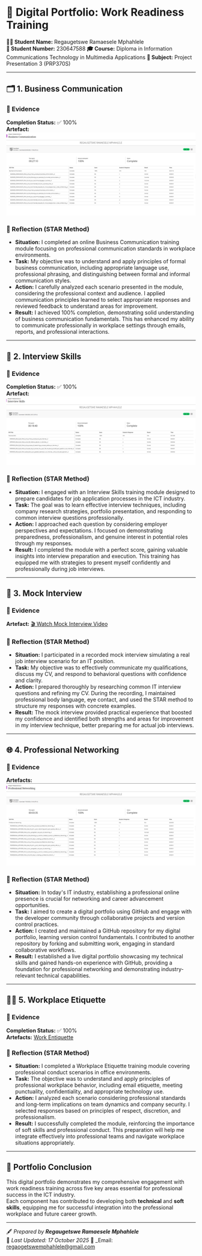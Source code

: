 # 💼 Digital Portfolio: Work Readiness Training

**👩‍🎓 Student Name:** Regaugetswe Ramaesele Mphahlele  
**📘 Student Number:** 230647588
**🎓 Course:** Diploma in Information Communications Technology in Multimedia Applications
**📖 Subject:** Project Presentation 3 (PRP370S)  


---

## 🗂️ 1. Business Communication

### 🧾 Evidence
**Completion Status:** ✅ 100%  
**Artefact:** [![Business Communication Evidence](./assets/Business%20Communication.png)](https://github.com/RegaugetsweMphahlele/Digital-portfolio2)

### 💬 Reflection (STAR Method)
- **Situation:** I completed an online Business Communication training module focusing on professional communication standards in workplace environments.  
- **Task:** My objective was to understand and apply principles of formal business communication, including appropriate language use, professional phrasing, and distinguishing between formal and informal communication styles.  
- **Action:** I carefully analyzed each scenario presented in the module, considering the professional context and audience. I applied communication principles learned to select appropriate responses and reviewed feedback to understand areas for improvement.  
- **Result:** I achieved 100% completion, demonstrating solid understanding of business communication fundamentals. This has enhanced my ability to communicate professionally in workplace settings through emails, reports, and professional interactions.

---

## 🎤 2. Interview Skills

### 🧾 Evidence
**Completion Status:** ✅ 100%  
**Artefact:** [![Interview Skills Evidence](./assets/Interview%20Skills.png)](./assets/Interview%20Skills.png)


### 💬 Reflection (STAR Method)
- **Situation:** I engaged with an Interview Skills training module designed to prepare candidates for job application processes in the ICT industry.  
- **Task:** The goal was to learn effective interview techniques, including company research strategies, portfolio presentation, and responding to common interview questions professionally.  
- **Action:** I approached each question by considering employer perspectives and expectations. I focused on demonstrating preparedness, professionalism, and genuine interest in potential roles through my responses.  
- **Result:** I completed the module with a perfect score, gaining valuable insights into interview preparation and execution. This training has equipped me with strategies to present myself confidently and professionally during job interviews.

---

## 🎥 3. Mock Interview

### 🧾 Evidence
**Artefact:** [🎬 Watch Mock Interview Video](./assets/Mock%20Interview%20Video.mp4)


### 💬 Reflection (STAR Method)
- **Situation:** I participated in a recorded mock interview simulating a real job interview scenario for an IT position.  
- **Task:** My objective was to effectively communicate my qualifications, discuss my CV, and respond to behavioral questions with confidence and clarity.  
- **Action:** I prepared thoroughly by researching common IT interview questions and refining my CV. During the recording, I maintained professional body language, eye contact, and used the STAR method to structure my responses with concrete examples.  
- **Result:** The mock interview provided practical experience that boosted my confidence and identified both strengths and areas for improvement in my interview technique, better preparing me for actual job interviews.

---

## 🌐 4. Professional Networking

### 🧾 Evidence
**Artefacts:**  [![Professional Networking Evidence](./assets/Professional%20Networking.png)](https://github.com/RegaugetsweMphahlele/Digital-portfolio2)


### 💬 Reflection (STAR Method)
- **Situation:** In today's IT industry, establishing a professional online presence is crucial for networking and career advancement opportunities.  
- **Task:** I aimed to create a digital portfolio using GitHub and engage with the developer community through collaborative projects and version control practices.  
- **Action:** I created and maintained a GitHub repository for my digital portfolio, learning version control fundamentals. I contributed to another repository by forking and submitting work, engaging in standard collaborative workflows.  
- **Result:** I established a live digital portfolio showcasing my technical skills and gained hands-on experience with GitHub, providing a foundation for professional networking and demonstrating industry-relevant technical capabilities.

---

## 🧍‍♀️ 5. Workplace Etiquette

### 🧾 Evidence
**Completion Status:** ✅ 100%  
**Artefacts:**  [Work Entiquette](assets/Work%20Entiquette.png)


### 💬 Reflection (STAR Method)
- **Situation:** I completed a Workplace Etiquette training module covering professional conduct scenarios in office environments.  
- **Task:** The objective was to understand and apply principles of professional workplace behavior, including email etiquette, meeting punctuality, confidentiality, and appropriate technology use.  
- **Action:** I analyzed each scenario considering professional standards and long-term implications on team dynamics and company security. I selected responses based on principles of respect, discretion, and professionalism.  
- **Result:** I successfully completed the module, reinforcing the importance of soft skills and professional conduct. This preparation will help me integrate effectively into professional teams and navigate workplace situations appropriately.

---

## 🏁 Portfolio Conclusion

This digital portfolio demonstrates my comprehensive engagement with work readiness training across five key areas essential for professional success in the ICT industry.  
Each component has contributed to developing both **technical** and **soft skills**, equipping me for successful integration into the professional workplace and future career growth.

---
🖋️ _Prepared by **Regaugetswe Ramaesele Mphahlele**_  
📅 _Last Updated: 17 October 2025_
📩  _Email: regaogetswemphahlele@gmail.com
